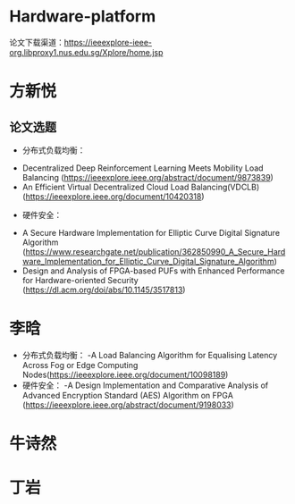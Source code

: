 # Hardware-platform
论文下载渠道：https://ieeexplore-ieee-org.libproxy1.nus.edu.sg/Xplore/home.jsp
# 方新悦
## 论文选题
+ 分布式负载均衡：
- Decentralized Deep Reinforcement Learning Meets Mobility Load Balancing (https://ieeexplore.ieee.org/abstract/document/9873839)
- An Efficient Virtual Decentralized Cloud Load Balancing(VDCLB) (https://ieeexplore.ieee.org/document/10420318)
+ 硬件安全：
- A Secure Hardware Implementation for Elliptic Curve Digital Signature Algorithm (https://www.researchgate.net/publication/362850990_A_Secure_Hardware_Implementation_for_Elliptic_Curve_Digital_Signature_Algorithm)
- Design and Analysis of FPGA-based PUFs with Enhanced Performance for Hardware-oriented Security (https://dl.acm.org/doi/abs/10.1145/3517813)

# 李晗
+ 分布式负载均衡：
-A Load Balancing Algorithm for Equalising Latency Across Fog or Edge Computing Nodes(https://ieeexplore.ieee.org/document/10098189)
+ 硬件安全：
-A Design Implementation and Comparative Analysis of Advanced Encryption Standard (AES) Algorithm on FPGA (https://ieeexplore.ieee.org/abstract/document/9198033)
# 牛诗然

# 丁岩
